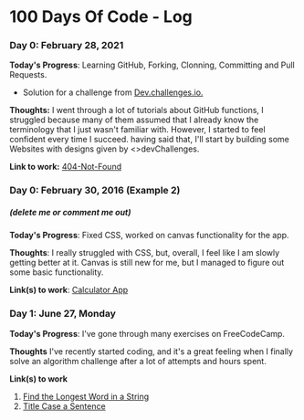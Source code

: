 
# 100 Days Of Code - Log

### Day 0: February 28, 2021 


**Today's Progress**: Learning GitHub, Forking, Clonning, Committing and Pull Requests. 
* Solution for a challenge from [Dev.challenges.io.](https://devchallenges.io/)

**Thoughts:** I went through a lot of tutorials about GitHub functions, I struggled because many of them assumed that I already know the terminology that I just wasn't familiar with. However, I started to feel confident every time I succeed. having said that, I'll start by building some Websites with designs given by <>devChallenges. 

**Link to work:** [404-Not-Found](https://github.com/LeilyD/404-Not-Found-)

### Day 0: February 30, 2016 (Example 2)
##### (delete me or comment me out)

**Today's Progress**: Fixed CSS, worked on canvas functionality for the app.

**Thoughts**: I really struggled with CSS, but, overall, I feel like I am slowly getting better at it. Canvas is still new for me, but I managed to figure out some basic functionality.

**Link(s) to work**: [Calculator App](http://www.example.com)


### Day 1: June 27, Monday

**Today's Progress**: I've gone through many exercises on FreeCodeCamp.

**Thoughts** I've recently started coding, and it's a great feeling when I finally solve an algorithm challenge after a lot of attempts and hours spent.

**Link(s) to work**
1. [Find the Longest Word in a String](https://www.freecodecamp.com/challenges/find-the-longest-word-in-a-string)
2. [Title Case a Sentence](https://www.freecodecamp.com/challenges/title-case-a-sentence)
